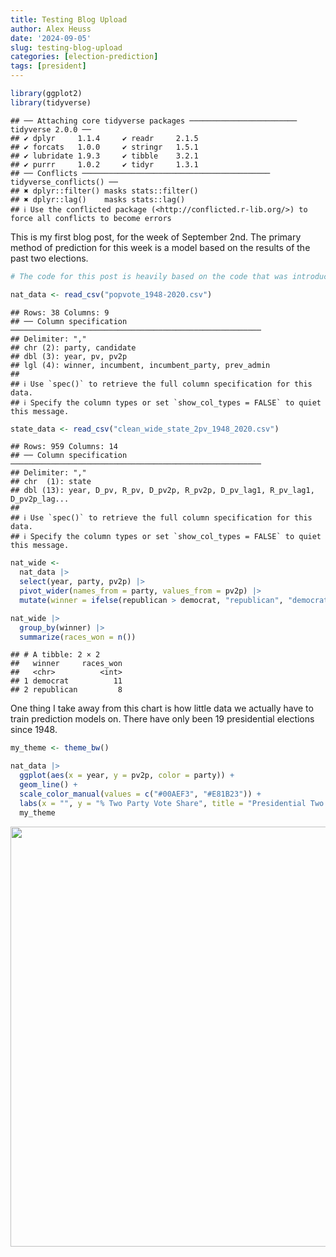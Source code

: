 ```yaml
---
title: Testing Blog Upload
author: Alex Heuss
date: '2024-09-05'
slug: testing-blog-upload
categories: [election-prediction]
tags: [president]
---
```


``` r
library(ggplot2)
library(tidyverse)
```

```
## ── Attaching core tidyverse packages ──────────────────────── tidyverse 2.0.0 ──
## ✔ dplyr     1.1.4     ✔ readr     2.1.5
## ✔ forcats   1.0.0     ✔ stringr   1.5.1
## ✔ lubridate 1.9.3     ✔ tibble    3.2.1
## ✔ purrr     1.0.2     ✔ tidyr     1.3.1
## ── Conflicts ────────────────────────────────────────── tidyverse_conflicts() ──
## ✖ dplyr::filter() masks stats::filter()
## ✖ dplyr::lag()    masks stats::lag()
## ℹ Use the conflicted package (<http://conflicted.r-lib.org/>) to force all conflicts to become errors
```

This is my first blog post, for the week of September 2nd. The primary method of prediction for this week is a model based on the results of the past two elections. 


``` r
# The code for this post is heavily based on the code that was introduced in section this week. 

nat_data <- read_csv("popvote_1948-2020.csv")
```

```
## Rows: 38 Columns: 9
## ── Column specification ────────────────────────────────────────────────────────
## Delimiter: ","
## chr (2): party, candidate
## dbl (3): year, pv, pv2p
## lgl (4): winner, incumbent, incumbent_party, prev_admin
## 
## ℹ Use `spec()` to retrieve the full column specification for this data.
## ℹ Specify the column types or set `show_col_types = FALSE` to quiet this message.
```

``` r
state_data <- read_csv("clean_wide_state_2pv_1948_2020.csv")
```

```
## Rows: 959 Columns: 14
## ── Column specification ────────────────────────────────────────────────────────
## Delimiter: ","
## chr  (1): state
## dbl (13): year, D_pv, R_pv, D_pv2p, R_pv2p, D_pv_lag1, R_pv_lag1, D_pv2p_lag...
## 
## ℹ Use `spec()` to retrieve the full column specification for this data.
## ℹ Specify the column types or set `show_col_types = FALSE` to quiet this message.
```

``` r
nat_wide <- 
  nat_data |> 
  select(year, party, pv2p) |>
  pivot_wider(names_from = party, values_from = pv2p) |>
  mutate(winner = ifelse(republican > democrat, "republican", "democrat"))
```


``` r
nat_wide |> 
  group_by(winner) |>
  summarize(races_won = n())
```

```
## # A tibble: 2 × 2
##   winner     races_won
##   <chr>          <int>
## 1 democrat          11
## 2 republican         8
```
One thing I take away from this chart is how little data we actually have to train prediction models on. There have only been 19 presidential elections since 1948.


``` r
my_theme <- theme_bw()

nat_data |>
  ggplot(aes(x = year, y = pv2p, color = party)) +
  geom_line() +
  scale_color_manual(values = c("#00AEF3", "#E81B23")) + 
  labs(x = "", y = "% Two Party Vote Share", title = "Presidential Two Party Vote Share") + 
  my_theme
```

<img src="{{< blogdown/postref >}}index_files/figure-html/bar chart-1.png" width="672" />







